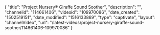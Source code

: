 {
    "title": "Project Nursery&reg; Giraffe Sound Soother",
    "description": "",
    "channelid": "114661406",
    "videoid": "109970086",
    "date_created": "1502519151",
    "date_modified": "1516133869",
    "type": "captivate",
    "layout": "channelVideo",
    "url": "\/latest-videos\/project-nursery-giraffe-sound-soother\/114661406-109970086"
}